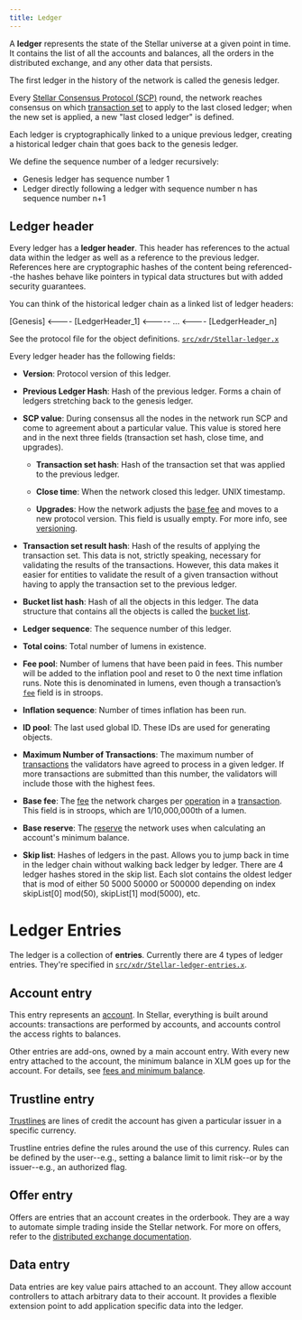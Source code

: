 ```yaml
---
title: Ledger
---
```


A **ledger** represents the state of the Stellar universe at a given point in time. It contains the list of all the accounts and balances, all the orders in the distributed exchange, and any other data that persists.

The first ledger in the history of the network is called the genesis ledger.

Every [Stellar Consensus Protocol (SCP)](https://www.stellar.org/developers/learn/concepts/scp.html) round, the network reaches consensus on which [transaction set](./transactions.md#transaction-set) to apply to the last closed ledger; when the new set is applied, a new "last closed ledger" is defined.

Each ledger is cryptographically linked to a unique previous ledger, creating a historical ledger chain that goes back to the genesis ledger.

We define the sequence number of a ledger recursively:
* Genesis ledger has sequence number 1
* Ledger directly following a ledger with sequence number n has sequence number n+1

## Ledger header
Every ledger has a **ledger header**. This header has references to the actual data within the ledger as well as a reference to the previous ledger. References here are cryptographic hashes of the content being referenced--the hashes behave like pointers in typical data structures but with added security guarantees.

You can think of the historical ledger chain as a linked list of ledger headers:

[Genesis] <---- [LedgerHeader_1] <----- ... <---- [LedgerHeader_n]

See the protocol file for the object definitions.
[`src/xdr/Stellar-ledger.x`](https://github.com/stellar/stellar-core/blob/master/src/xdr/Stellar-ledger.x)

Every ledger header has the following fields:

- **Version**: Protocol version of this ledger.

- **Previous Ledger Hash**: Hash of the previous ledger. Forms a chain of ledgers stretching back to the genesis ledger.

- **SCP value**: During consensus all the nodes in the network run SCP and come to agreement about a particular value. This value is stored here and in the next three fields (transaction set hash, close time, and upgrades).

  - **Transaction set hash**: Hash of the transaction set that was applied to the previous ledger.

  - **Close time**: When the network closed this ledger. UNIX timestamp.

  - **Upgrades**: How the network adjusts the [base fee](./fees.md) and moves to a new protocol version. This field is usually empty. For more info, see [versioning](./versioning.md).

- **Transaction set result hash**: Hash of the results of applying the transaction set. This data is not, strictly speaking, necessary for validating the results of the transactions. However, this data makes it easier for entities to validate the result of a given transaction without having to apply the transaction set to the previous ledger.

- **Bucket list hash**: Hash of all the objects in this ledger. The data structure that contains all the objects is called the [bucket list](https://github.com/stellar/stellar-core/tree/master/src/bucket).

- **Ledger sequence**: The sequence number of this ledger.

- **Total coins**: Total number of lumens in existence.

- **Fee pool**: Number of lumens that have been paid in fees. This number will be added to the inflation pool and reset to 0 the next time inflation runs. Note this is denominated in lumens, even though a transaction’s [`fee`](./transactions.md#fee) field is in stroops.

- **Inflation sequence**: Number of times inflation has been run.

- **ID pool**: The last used global ID. These IDs are used for generating objects.

- **Maximum Number of Transactions**: The maximum number of [transactions](./transactions.md) the validators have agreed to process in a given ledger. If more transactions are submitted than this number, the validators will include those with the highest fees.

- **Base fee**: The [fee](./fees.md) the network charges per [operation](./operations.md) in a [transaction](./transactions.md). This field is in stroops, which are 1/10,000,000th of a lumen.
- **Base reserve**: The [reserve](./fees.md) the network uses when calculating an account's minimum balance.
- **Skip list**: Hashes of ledgers in the past. Allows you to jump back in time in the ledger chain without walking back ledger by ledger. There are 4 ledger hashes stored in the skip list. Each slot contains the oldest ledger that is mod of either 50  5000  50000 or 500000 depending on index skipList[0] mod(50), skipList[1] mod(5000), etc.



# Ledger Entries

The ledger is a collection of **entries**. Currently there are 4 types of ledger entries. They're specified in
[`src/xdr/Stellar-ledger-entries.x`](https://github.com/stellar/stellar-core/blob/master/src/xdr/Stellar-ledger-entries.x).

## Account entry
This entry represents an [account](./accounts.md). In Stellar, everything is built around accounts: transactions are performed by accounts, and accounts control the access rights to balances.

Other entries are add-ons, owned by a main account entry. With every new entry
attached to the account, the minimum balance in XLM goes up for the
account. For details, see [fees and minimum balance](./fees.md).

## Trustline entry
[Trustlines](./assets.md) are lines of credit the account has given a particular issuer in a specific currency.

Trustline entries define the rules around the use of this currency. Rules can be defined by the user--e.g., setting a balance limit to limit risk--or by the issuer--e.g., an authorized flag.

## Offer entry
Offers are entries that an account creates in the orderbook. They are a way to automate simple trading inside the Stellar network. For more on offers, refer to the [distributed exchange documentation](exchange.md).

## Data entry
Data entries are key value pairs attached to an account. They allow account controllers to attach arbitrary data to their account. It provides a flexible extension point to add application specific data into the ledger.
